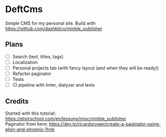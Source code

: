 # DeftCms

Simple CMS for my personal site.
Build with https://github.com/dashbitco/nimble_publisher

## Plans
- [ ] Search (text, titles, tags)
- [ ] Localization
- [ ] Personal projects tab (with fancy layout (and when they will be ready))
- [ ] Refactor paginator
- [ ] Tests
- [ ] CI pipeline with linter, dialyzer and tests

## Credits
Started with this tutorial: https://elixirschool.com/en/lessons/misc/nimble_publisher   
Paginator from here: https://dev.to/ricardoruwer/create-a-paginator-using-elixir-and-phoenix-1hnk
